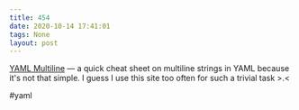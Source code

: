 ```yaml
---
title: 454
date: 2020-10-14 17:41:01
tags: None
layout: post
---
```


[YAML Multiline](https://yaml-multiline.info/) — a quick cheat sheet on multiline strings in YAML because it's not that simple. I guess I use this site too often for such a trivial task >.<

#yaml
